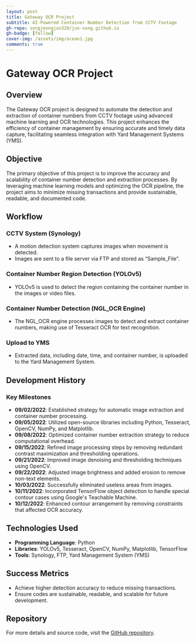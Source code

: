 ```yaml
---
layout: post
title: Gateway OCR Project
subtitle: AI-Powered Container Number Detection from CCTV Footage
gh-repo: songjeongjun320/jun-song.github.io
gh-badge: [follow]
cover-img: /assets/img/ocean1.jpg
comments: true
---
```


# Gateway OCR Project

## Overview

The Gateway OCR project is designed to automate the detection and extraction of container numbers from CCTV footage using advanced machine learning and OCR technologies. This project enhances the efficiency of container management by ensuring accurate and timely data capture, facilitating seamless integration with Yard Management Systems (YMS).

## Objective

The primary objective of this project is to improve the accuracy and scalability of container number detection and extraction processes. By leveraging machine learning models and optimizing the OCR pipeline, the project aims to minimize missing transactions and provide sustainable, readable, and documented code.

## Workflow

### CCTV System (Synology)
- A motion detection system captures images when movement is detected.
- Images are sent to a file server via FTP and stored as “Sample_File”.

### Container Number Region Detection (YOLOv5)
- YOLOv5 is used to detect the region containing the container number in the images or video files.

### Container Number Detection (NGL_OCR Engine)
- The NGL_OCR engine processes images to detect and extract container numbers, making use of Tesseract OCR for text recognition.

### Upload to YMS
- Extracted data, including date, time, and container number, is uploaded to the Yard Management System.

## Development History

### Key Milestones
- **09/02/2022**: Established strategy for automatic image extraction and container number processing.
- **09/05/2022**: Utilized open-source libraries including Python, Tesseract, OpenCV, NumPy, and Matplotlib.
- **09/08/2022**: Optimized container number extraction strategy to reduce computational overhead.
- **09/15/2022**: Refined image processing steps by removing redundant contrast maximization and thresholding operations.
- **09/21/2022**: Improved image denoising and thresholding techniques using OpenCV.
- **09/22/2022**: Adjusted image brightness and added erosion to remove non-text elements.
- **10/03/2022**: Successfully eliminated useless areas from images.
- **10/11/2022**: Incorporated TensorFlow object detection to handle special contour cases using Google's Teachable Machine.
- **10/12/2022**: Enhanced contour arrangement by removing constraints that affected OCR accuracy.

## Technologies Used
- **Programming Language**: Python
- **Libraries**: YOLOv5, Tesseract, OpenCV, NumPy, Matplotlib, TensorFlow
- **Tools**: Synology, FTP, Yard Management System (YMS)

## Success Metrics
- Achieve higher detection accuracy to reduce missing transactions.
- Ensure codes are sustainable, readable, and scalable for future development.

## Repository
For more details and source code, visit the [GitHub repository](https://github.com/songjeongjun320).
